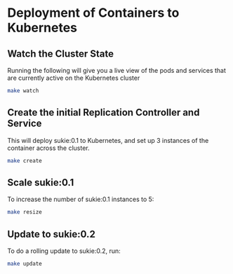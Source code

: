 Deployment of Containers to Kubernetes
======================================

## Watch the Cluster State

Running the following will give you a live view of the pods and services that are
currently active on the Kubernetes cluster

```bash
make watch
```

## Create the initial Replication Controller and Service

This will deploy sukie:0.1 to Kubernetes, and set up 3 instances of the container across the cluster.

```bash
make create
```

## Scale sukie:0.1

To increase the number of sukie:0.1 instances to 5:

```bash
make resize
```

## Update to sukie:0.2

To do a rolling update to sukie:0.2, run:

```bash
make update
```